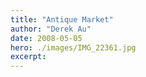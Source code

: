 ```yaml
---
title: "Antique Market"
author: "Derek Au"
date: 2008-05-05
hero: ./images/IMG_22361.jpg
excerpt: 
---
```

